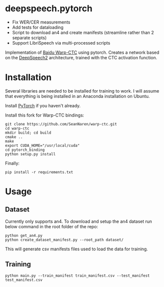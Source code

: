 # deepspeech.pytorch

* Fix WER/CER measurements
* Add tests for dataloading
* Script to download an4 and create manifests (streamline rather than 2 separate scripts)
* Support LibriSpeech via multi-processed scripts

Implementation of [Baidu Warp-CTC](https://github.com/baidu-research/warp-ctc) using pytorch.
Creates a network based on the [DeepSpeech2](http://arxiv.org/pdf/1512.02595v1.pdf) architecture, trained with the CTC activation function.

# Installation

Several libraries are needed to be installed for training to work. I will assume that everything is being installed in
an Anaconda installation on Ubuntu.

Install [PyTorch](https://github.com/pytorch/pytorch#installation) if you haven't already.

Install this fork for Warp-CTC bindings:
```
git clone https://github.com/SeanNaren/warp-ctc.git
cd warp-ctc
mkdir build; cd build
cmake ..
make
export CUDA_HOME="/usr/local/cuda"
cd pytorch_binding
python setup.py install
```

Finally:

```
pip install -r requirements.txt
```

# Usage

## Dataset

Currently only supports an4. To download and setup the an4 dataset run below command in the root folder of the repo:

```
python get_an4.py
python create_dataset_manifest.py --root_path dataset/
```

This will generate csv manifests files used to load the data for training.

## Training


```
python main.py --train_manifest train_manifest.csv --test_manifest test_manifest.csv
```

